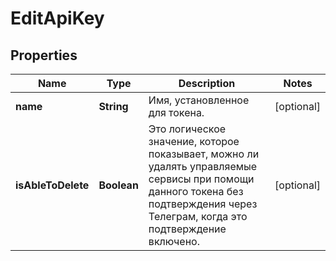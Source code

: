 

# EditApiKey


## Properties

| Name | Type | Description | Notes |
|------------ | ------------- | ------------- | -------------|
|**name** | **String** | Имя, установленное для токена. |  [optional] |
|**isAbleToDelete** | **Boolean** | Это логическое значение, которое показывает, можно ли удалять управляемые сервисы при помощи данного токена без подтверждения через Телеграм, когда это подтверждение включено. |  [optional] |



